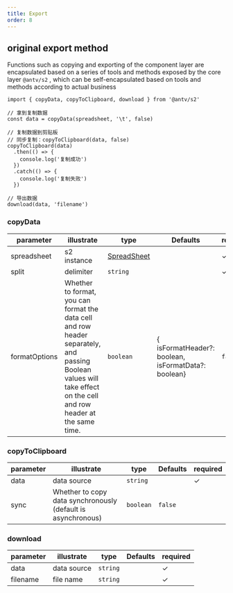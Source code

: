 ```yaml
---
title: Export
order: 8
---
```


## original export method

Functions such as copying and exporting of the component layer are encapsulated based on a series of tools and methods exposed by the core layer `@antv/s2` , which can be self-encapsulated based on tools and methods according to actual business

```tsx | pure
import { copyData, copyToClipboard, download } from '@antv/s2'

// 拿到复制数据
const data = copyData(spreadsheet, '\t', false)

// 复制数据到剪贴板
// 同步复制：copyToClipboard(data, false)
copyToClipboard(data)
  .then(() => {
    console.log('复制成功')
  })
  .catch(() => {
    console.log('复制失败')
  })

// 导出数据
download(data, 'filename')
```

### copyData

| parameter     | illustrate                                                                                                                                                          | type                                                                       | Defaults | required |
| ------------- | ------------------------------------------------------------------------------------------------------------------------------------------------------------------- | -------------------------------------------------------------------------- | -------- | -------- |
| spreadsheet   | s2 instance                                                                                                                                                         | [SpreadSheet](/docs/api/basic-class/spreadsheet)                           |          | ✓        |
| split         | delimiter                                                                                                                                                           | `string`                                                                   |          | ✓        |
| formatOptions | Whether to format, you can format the data cell and row header separately, and passing Boolean values will take effect on the cell and row header at the same time. | <code>boolean | { isFormatHeader?: boolean, isFormatData?: boolean}</code> | `false`  |          |

### copyToClipboard

| parameter | illustrate                                                   | type      | Defaults | required |
| --------- | ------------------------------------------------------------ | --------- | -------- | -------- |
| data      | data source                                                  | `string`  |          | ✓        |
| sync      | Whether to copy data synchronously (default is asynchronous) | `boolean` | `false`  |          |

### download

| parameter | illustrate  | type     | Defaults | required |
| --------- | ----------- | -------- | -------- | -------- |
| data      | data source | `string` |          | ✓        |
| filename  | file name   | `string` |          | ✓        |
